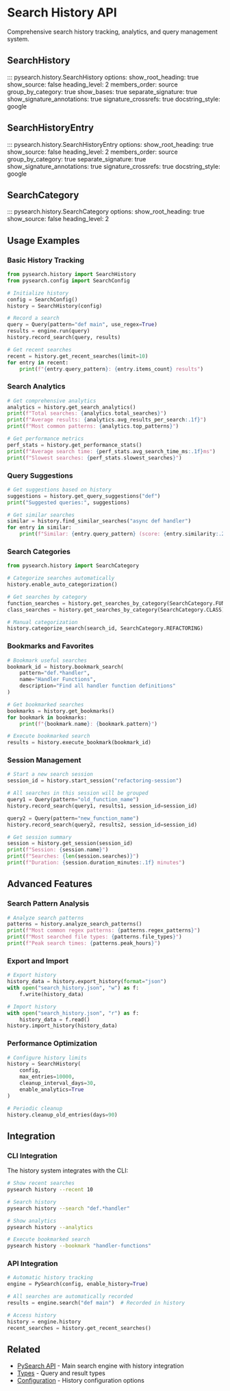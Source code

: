 # Search History API

Comprehensive search history tracking, analytics, and query management system.

## SearchHistory

::: pysearch.history.SearchHistory
    options:
      show_root_heading: true
      show_source: false
      heading_level: 2
      members_order: source
      group_by_category: true
      show_bases: true
      separate_signature: true
      show_signature_annotations: true
      signature_crossrefs: true
      docstring_style: google

## SearchHistoryEntry

::: pysearch.history.SearchHistoryEntry
    options:
      show_root_heading: true
      show_source: false
      heading_level: 2
      members_order: source
      group_by_category: true
      separate_signature: true
      show_signature_annotations: true
      signature_crossrefs: true
      docstring_style: google

## SearchCategory

::: pysearch.history.SearchCategory
    options:
      show_root_heading: true
      show_source: false
      heading_level: 2

## Usage Examples

### Basic History Tracking

```python
from pysearch.history import SearchHistory
from pysearch.config import SearchConfig

# Initialize history
config = SearchConfig()
history = SearchHistory(config)

# Record a search
query = Query(pattern="def main", use_regex=True)
results = engine.run(query)
history.record_search(query, results)

# Get recent searches
recent = history.get_recent_searches(limit=10)
for entry in recent:
    print(f"{entry.query_pattern}: {entry.items_count} results")
```

### Search Analytics

```python
# Get comprehensive analytics
analytics = history.get_search_analytics()
print(f"Total searches: {analytics.total_searches}")
print(f"Average results: {analytics.avg_results_per_search:.1f}")
print(f"Most common patterns: {analytics.top_patterns}")

# Get performance metrics
perf_stats = history.get_performance_stats()
print(f"Average search time: {perf_stats.avg_search_time_ms:.1f}ms")
print(f"Slowest searches: {perf_stats.slowest_searches}")
```

### Query Suggestions

```python
# Get suggestions based on history
suggestions = history.get_query_suggestions("def")
print("Suggested queries:", suggestions)

# Get similar searches
similar = history.find_similar_searches("async def handler")
for entry in similar:
    print(f"Similar: {entry.query_pattern} (score: {entry.similarity:.2f})")
```

### Search Categories

```python
from pysearch.history import SearchCategory

# Categorize searches automatically
history.enable_auto_categorization()

# Get searches by category
function_searches = history.get_searches_by_category(SearchCategory.FUNCTION)
class_searches = history.get_searches_by_category(SearchCategory.CLASS)

# Manual categorization
history.categorize_search(search_id, SearchCategory.REFACTORING)
```

### Bookmarks and Favorites

```python
# Bookmark useful searches
bookmark_id = history.bookmark_search(
    pattern="def.*handler",
    name="Handler Functions",
    description="Find all handler function definitions"
)

# Get bookmarked searches
bookmarks = history.get_bookmarks()
for bookmark in bookmarks:
    print(f"{bookmark.name}: {bookmark.pattern}")

# Execute bookmarked search
results = history.execute_bookmark(bookmark_id)
```

### Session Management

```python
# Start a new search session
session_id = history.start_session("refactoring-session")

# All searches in this session will be grouped
query1 = Query(pattern="old_function_name")
history.record_search(query1, results1, session_id=session_id)

query2 = Query(pattern="new_function_name")
history.record_search(query2, results2, session_id=session_id)

# Get session summary
session = history.get_session(session_id)
print(f"Session: {session.name}")
print(f"Searches: {len(session.searches)}")
print(f"Duration: {session.duration_minutes:.1f} minutes")
```

## Advanced Features

### Search Pattern Analysis

```python
# Analyze search patterns
patterns = history.analyze_search_patterns()
print(f"Most common regex patterns: {patterns.regex_patterns}")
print(f"Most searched file types: {patterns.file_types}")
print(f"Peak search times: {patterns.peak_hours}")
```

### Export and Import

```python
# Export history
history_data = history.export_history(format="json")
with open("search_history.json", "w") as f:
    f.write(history_data)

# Import history
with open("search_history.json", "r") as f:
    history_data = f.read()
history.import_history(history_data)
```

### Performance Optimization

```python
# Configure history limits
history = SearchHistory(
    config,
    max_entries=10000,
    cleanup_interval_days=30,
    enable_analytics=True
)

# Periodic cleanup
history.cleanup_old_entries(days=90)
```

## Integration

### CLI Integration

The history system integrates with the CLI:

```bash
# Show recent searches
pysearch history --recent 10

# Search history
pysearch history --search "def.*handler"

# Show analytics
pysearch history --analytics

# Execute bookmarked search
pysearch history --bookmark "handler-functions"
```

### API Integration

```python
# Automatic history tracking
engine = PySearch(config, enable_history=True)

# All searches are automatically recorded
results = engine.search("def main")  # Recorded in history

# Access history
history = engine.history
recent_searches = history.get_recent_searches()
```

## Related

- [PySearch API](pysearch.md) - Main search engine with history integration
- [Types](types.md) - Query and result types
- [Configuration](config.md) - History configuration options

